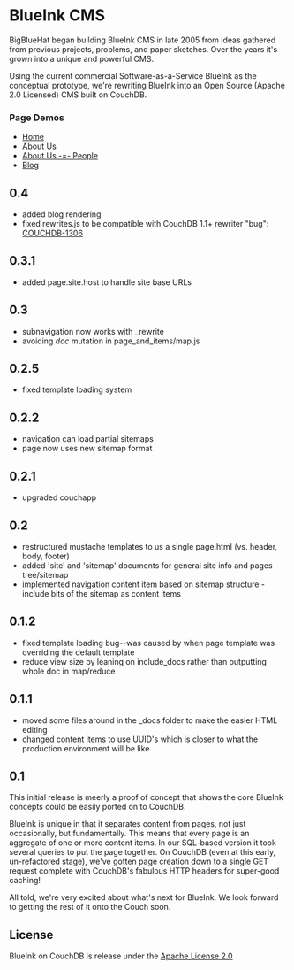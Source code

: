 BlueInk CMS
===========

BigBlueHat began building BlueInk CMS in late 2005 from ideas gathered from previous projects, problems,
and paper sketches. Over the years it's grown into a unique and powerful CMS.

Using the current commercial Software-as-a-Service BlueInk as the conceptual prototype, we're rewriting
BlueInk into an Open Source (Apache 2.0 Licensed) CMS built on CouchDB.

### Page Demos
* [Home](http://bigbluehat.couchone.com:5984/blueink/_design/blueink/_list/page/page_and_items?include_docs=true&startkey=[%22home%22]&endkey=[%22home%22,{},{}])
* [About Us](http://bigbluehat.couchone.com:5984/blueink/_design/blueink/_list/page/page_and_items?include_docs=true&startkey=[%22about%22]&endkey=[%22about%22,{},{}])
* [About Us -=- People](http://bigbluehat.couchone.com:5984/blueink/_design/blueink/_list/page/page_and_items?include_docs=true&startkey=[%22about%22,%22people%22]&endkey=[%22about%22,%22people%22,{},{}])
* [Blog](http://bigbluehat.couchone.com:5984/blueink/_design/blueink/_list/page/page_and_items?include_docs=true&startkey=[%22blog%22]&endkey=[%22blog%22,{},{}])

0.4
---
* added blog rendering
* fixed rewrites.js to be compatible with CouchDB 1.1+ rewriter "bug": [COUCHDB-1306](https://issues.apache.org/jira/browse/COUCHDB-1306)

0.3.1
-----
* added page.site.host to handle site base URLs

0.3
---
* subnavigation now works with _rewrite
* avoiding _doc_ mutation in page_and_items/map.js

0.2.5
-----
* fixed template loading system

0.2.2
-----
* navigation can load partial sitemaps
* page now uses new sitemap format

0.2.1
-----
* upgraded couchapp

0.2
---
* restructured mustache templates to us a single page.html (vs. header, body, footer)
* added 'site' and 'sitemap' documents for general site info and pages tree/sitemap
* implemented navigation content item based on sitemap structure - include bits of the sitemap as content items

0.1.2
-----
* fixed template loading bug--was caused by when page template was overriding the default template
* reduce view size by leaning on include_docs rather than outputting whole doc in map/reduce

0.1.1
-----
* moved some files around in the _docs folder to make the easier HTML editing
* changed content items to use UUID's which is closer to what the production environment will be like

0.1
---

This initial release is meerly a proof of concept that shows the core BlueInk concepts could be easily
ported on to CouchDB.

BlueInk is unique in that it separates content from pages, not just occasionally, but fundamentally. This
means that every page is an aggregate of one or more content items. In our SQL-based version it took several
queries to put the page together. On CouchDB (even at this early, un-refactored stage), we've gotten page
creation down to a single GET request complete with CouchDB's fabulous HTTP headers for super-good caching!

All told, we're very excited about what's next for BlueInk. We look forward to getting the rest of it onto
the Couch soon.

License
-------
BlueInk on CouchDB is release under the [Apache License 2.0](http://www.apache.org/licenses/LICENSE-2.0)
